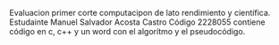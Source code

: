 Evaluacion primer corte computacipon de lato rendimiento y científica.
Estudainte Manuel Salvador Acosta Castro
Código 2228055
contiene código en c, c++ y un word con el algorítmo y el pseudocódigo.
